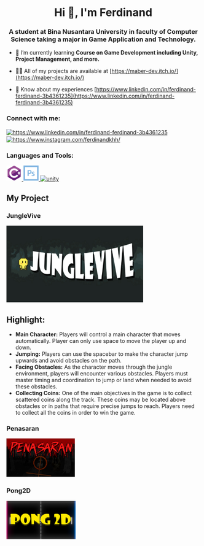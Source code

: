 <h1 align="center">Hi 👋, I'm Ferdinand</h1>
<h3 align="center">A student at Bina Nusantara University in faculty of Computer Science taking a major in Game Application and Technology.</h3>

- 🌱 I’m currently learning **Course on Game Development including Unity, Project Management, and more.**

- 👨‍💻 All of my projects are available at [https://maber-dev.itch.io/](https://maber-dev.itch.io/)

- 📄 Know about my experiences [https://www.linkedin.com/in/ferdinand-ferdinand-3b4361235](https://www.linkedin.com/in/ferdinand-ferdinand-3b4361235)

<h3 align="left">Connect with me:</h3>
<p align="left">
<a href="https://linkedin.com/in/https://www.linkedin.com/in/ferdinand-ferdinand-3b4361235" target="blank"><img align="center" src="https://raw.githubusercontent.com/rahuldkjain/github-profile-readme-generator/master/src/images/icons/Social/linked-in-alt.svg" alt="https://www.linkedin.com/in/ferdinand-ferdinand-3b4361235" height="30" width="40" /></a>
<a href="https://instagram.com/https://www.instagram.com/ferdinandkhh/" target="blank"><img align="center" src="https://raw.githubusercontent.com/rahuldkjain/github-profile-readme-generator/master/src/images/icons/Social/instagram.svg" alt="https://www.instagram.com/ferdinandkhh/" height="30" width="40" /></a>
</p>

<h3 align="left">Languages and Tools:</h3>
<p align="left"> <a href="https://www.w3schools.com/cs/" target="_blank" rel="noreferrer"> <img src="https://raw.githubusercontent.com/devicons/devicon/master/icons/csharp/csharp-original.svg" alt="csharp" width="40" height="40/> </a> <a href="https://www.photoshop.com/en" target="_blank" rel="noreferrer"> <img src="https://raw.githubusercontent.com/devicons/devicon/master/icons/photoshop/photoshop-line.svg" alt="photoshop" width="40" height="40"/> </a> <a href="https://unity.com/" target="_blank" rel="noreferrer"> <img src="https://www.vectorlogo.zone/logos/unity3d/unity3d-icon.svg" alt="unity" width="40" height="40"/> </a> </p>

<h2 align="left">My Project</h3>

<h3 align="left">JungleVive</h3>

<div align="left">
  <img height="200" src="https://github.com/ferdinandunit/ferdinandunit/blob/main/1.jpg?raw=true"  />
  <h2>Highlight:</h2>
    <ul>
      <li><b>Main Character:</b> Players will control a main character that moves automatically. Player can only use space to move the player up and down.
      <li><b>Jumping:</b> Players can use the spacebar to make the character jump upwards and avoid obstacles on the path.</li>
      <li><b>Facing Obstacles:</b> As the character moves through the jungle environment, players will encounter various obstacles. Players must master timing and coordination to jump or land when needed to avoid these obstacles.</li>
      <li><b>Collecting Coins:</b> One of the main objectives in the game is to collect scattered coins along the track. These coins may be located above obstacles or in paths that require precise jumps to reach. Players need to collect all the coins in order to win the game.</li>
    </ul>
</div>

<h3 align="left">Penasaran</h3>

<div align="left">
  <img height="100" src="https://github.com/ferdinandunit/ferdinandunit/blob/main/PENASARAN.jpg?raw=true"  />
</div>

<h3 align="left">Pong2D</h3>

<div align="left">
  <img height="100" src="https://github.com/ferdinandunit/ferdinandunit/blob/main/pong.jpg?raw=true"  />
</div>
